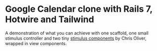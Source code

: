 # Google Calendar clone with Rails 7, Hotwire and Tailwind

A demonstration of what you can achieve with one scaffold, one small stimulus controller and two tiny [stimulus components](https://github.com/excid3/tailwindcss-stimulus-components) by Chris Oliver, wrapped in view components.
